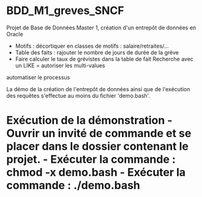 # BDD_M1_greves_SNCF
Projet de Base de Données Master 1, création d'un entrepôt de données en Oracle


- Motifs : décortiquer en classes de motifs : salaire/retraites/...
- Table des faits : rajouter le nombre de jours de durée de la grève
- Faire calculer le taux de grévistes dans la table de fait
Recherche avec un LIKE = autoriser les multi-values

automatiser le processus

La démo de la création de l'entrepôt de données ainsi que de l'exécution des requêtes s'effectue au moins du fichier 'demo.bash'.

<h1> Exécution de la démonstration </h>
- Ouvrir un invité de commande et se placer dans le dossier contenant le projet.
- Exécuter la commande : chmod -x demo.bash
- Exécuter la commande : ./demo.bash

